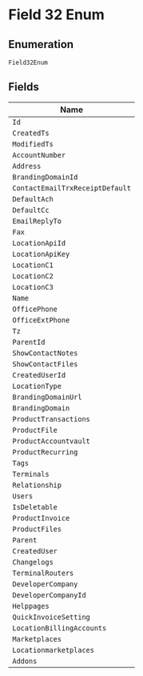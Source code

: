 
# Field 32 Enum

## Enumeration

`Field32Enum`

## Fields

| Name |
|  --- |
| `Id` |
| `CreatedTs` |
| `ModifiedTs` |
| `AccountNumber` |
| `Address` |
| `BrandingDomainId` |
| `ContactEmailTrxReceiptDefault` |
| `DefaultAch` |
| `DefaultCc` |
| `EmailReplyTo` |
| `Fax` |
| `LocationApiId` |
| `LocationApiKey` |
| `LocationC1` |
| `LocationC2` |
| `LocationC3` |
| `Name` |
| `OfficePhone` |
| `OfficeExtPhone` |
| `Tz` |
| `ParentId` |
| `ShowContactNotes` |
| `ShowContactFiles` |
| `CreatedUserId` |
| `LocationType` |
| `BrandingDomainUrl` |
| `BrandingDomain` |
| `ProductTransactions` |
| `ProductFile` |
| `ProductAccountvault` |
| `ProductRecurring` |
| `Tags` |
| `Terminals` |
| `Relationship` |
| `Users` |
| `IsDeletable` |
| `ProductInvoice` |
| `ProductFiles` |
| `Parent` |
| `CreatedUser` |
| `Changelogs` |
| `TerminalRouters` |
| `DeveloperCompany` |
| `DeveloperCompanyId` |
| `Helppages` |
| `QuickInvoiceSetting` |
| `LocationBillingAccounts` |
| `Marketplaces` |
| `Locationmarketplaces` |
| `Addons` |

